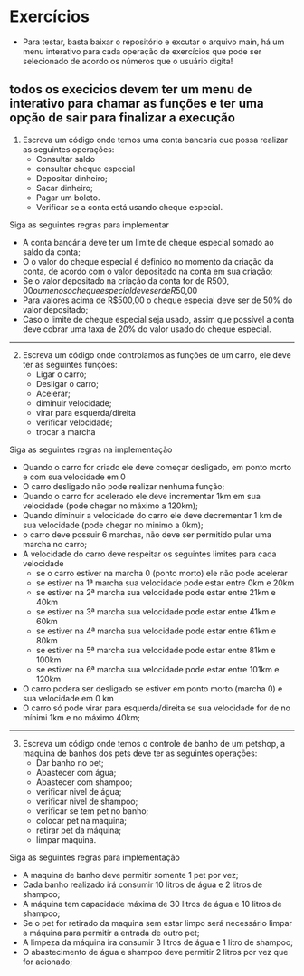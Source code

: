 # Exercícios

- Para testar, basta baixar o repositório e excutar o arquivo main, há um menu interativo para cada operação de exercícios que pode ser selecionado de acordo os números que o usuário digita!

## todos os execicios devem ter um menu de interativo para chamar as funções e ter uma opção de sair para finalizar a execução

1. Escreva um código onde temos uma conta bancaria que possa realizar as seguintes operações:
    - Consultar saldo
    - consultar cheque especial
    - Depositar dinheiro;
    - Sacar dinheiro;
    - Pagar um boleto.
    - Verificar se a conta está usando cheque especial.

Siga as seguintes regras para implementar
- A conta bancária deve ter um limite de cheque especial somado ao saldo da conta;
- O o valor do cheque especial é definido no momento da criação da conta, de acordo com o valor depositado na conta em sua criação;
- Se o valor depositado na criação da conta for de R$500,00 ou menos o cheque especial deve ser de R$50,00
- Para valores acima de R$500,00 o cheque especial deve ser de 50% do valor depositado;
- Caso o limite de cheque especial seja usado, assim que possível a conta deve cobrar uma taxa de 20% do valor usado do cheque especial.

--------

2. Escreva um código onde controlamos as funções de um carro, ele deve ter as seguintes funções:
    - Ligar o carro;
    - Desligar o carro;
    - Acelerar;
    - diminuir velocidade;
    - virar para esquerda/direita
    - verificar velocidade;
    - trocar a marcha

Siga as seguintes regras na implementação
- Quando o carro for criado ele deve começar desligado, em ponto morto e com sua velocidade em 0
- O carro desligado não pode realizar nenhuma função;
- Quando o carro for acelerado ele deve incrementar 1km em sua velocidade (pode chegar no máximo a 120km);
- Quando diminuir a velocidade do carro ele deve decrementar 1 km de sua velocidade (pode chegar no minimo a 0km);
- o carro deve possuir 6 marchas, não deve ser permitido pular uma marcha no carro;
- A velocidade do carro deve respeitar os seguintes limites para cada velocidade
    - se o carro estiver na marcha 0 (ponto morto) ele não pode acelerar
    - se estiver na 1ª marcha sua velocidade pode estar entre 0km e 20km
    - se estiver na 2ª marcha sua velocidade pode estar entre 21km e 40km
    - se estiver na 3ª marcha sua velocidade pode estar entre 41km e 60km
    - se estiver na 4ª marcha sua velocidade pode estar entre 61km e 80km
    - se estiver na 5ª marcha sua velocidade pode estar entre 81km e 100km
    - se estiver na 6ª marcha sua velocidade pode estar entre 101km e 120km
- O carro podera ser desligado se estiver em ponto morto (marcha 0) e sua velocidade em 0 km
- O carro só pode virar para esquerda/direita se sua velocidade for de no mínimi 1km e no máximo 40km;

-------------

3. Escreva um código onde temos o controle de banho de um petshop, a maquina de banhos dos pets deve ter as seguintes operações:
    - Dar banho no pet;
    - Abastecer com água;
    - Abastecer com shampoo;
    - verificar nivel de água;
    - verificar nivel de shampoo;
    - verificar se tem pet no banho;
    - colocar pet na maquina;
    - retirar pet da máquina;
    - limpar maquina.

Siga as seguintes regras para implementação

- A maquina de banho deve permitir somente 1 pet por vez;
- Cada banho realizado irá consumir 10 litros de água e 2 litros de shampoo;
- A máquina tem capacidade máxima de 30 litros de água e 10 litros de shampoo;
- Se o pet for retirado da maquina sem estar limpo será necessário limpar a máquina para permitir a entrada de outro pet;
- A limpeza da máquina ira consumir 3 litros de água e 1 litro de shampoo;
- O abastecimento de água e shampoo deve permitir 2 litros por vez que for acionado;